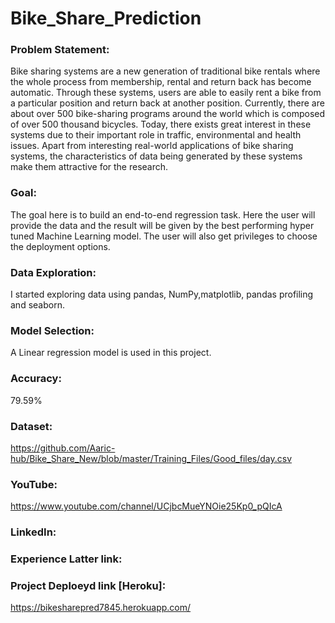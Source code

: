 # Bike_Share_Prediction

### Problem Statement:

Bike sharing systems are a new generation of traditional bike rentals where the whole
process from membership, rental and return back has become automatic. Through these
systems, users are able to easily rent a bike from a particular position and return back at
another position. Currently, there are about over 500 bike-sharing programs around the
world which is composed of over 500 thousand bicycles. Today, there exists great interest in
these systems due to their important role in traffic, environmental and health issues. Apart
from interesting real-world applications of bike sharing systems, the characteristics of data
being generated by these systems make them attractive for the research.


### Goal:

The goal here is to build an end-to-end regression task. Here the user will provide the data
and the result will be given by the best performing hyper tuned Machine Learning model.
The user will also get privileges to choose the deployment options.

### Data Exploration:
I started exploring data using pandas, NumPy,matplotlib, pandas profiling and seaborn.

### Model Selection:
A Linear regression model is used in this project.

### Accuracy:
79.59% 

### Dataset:
https://github.com/Aaric-hub/Bike_Share_New/blob/master/Training_Files/Good_files/day.csv

### YouTube:
https://www.youtube.com/channel/UCjbcMueYNOie25Kp0_pQIcA

### LinkedIn:


### Experience Latter link:


### Project Deploeyd link [Heroku]:
  https://bikesharepred7845.herokuapp.com/
